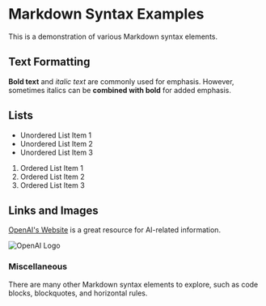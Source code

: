 # Markdown Syntax Examples

This is a demonstration of various Markdown syntax elements.

## Text Formatting

**Bold text** and *italic text* are commonly used for emphasis. However, sometimes italics can be **combined with bold** for added emphasis.

## Lists

- Unordered List Item 1
- Unordered List Item 2
- Unordered List Item 3

1. Ordered List Item 1
2. Ordered List Item 2
3. Ordered List Item 3

## Links and Images

[OpenAI's Website](https://www.openai.com) is a great resource for AI-related information.

![OpenAI Logo](https://openai.com/favicon.ico)

### Miscellaneous

There are many other Markdown syntax elements to explore, such as code blocks, blockquotes, and horizontal rules.